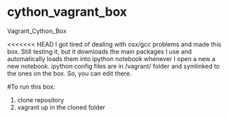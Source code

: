 # cython_vagrant_box
Vagrant_Cython_Box

<<<<<<< HEAD
I got tired of dealing with osx/gcc problems and made this box. Still testing it, but it downloads the main packages I use and automatically loads them into ipython notebook whenever I open a new a new notebook. ipython config files are in /vagrant/ folder and symlinked to the ones on the box. So, you can edit there. 

#To run this box: 

1. clone repository
2. vagrant up in the cloned folder

